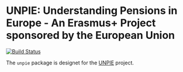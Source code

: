 UNPIE: Understanding Pensions in Europe - An Erasmus+ Project sponsored by the European Union
========================================================

[![Build Status](https://travis-ci.org/eaoestergaard/UNPIE.svg?branch=master)](https://travis-ci.org/eaoestergaard/UNPIE)



The `unpie` package  is designet for the [UNPIE](http://pensionsineurope.eu/) project.
